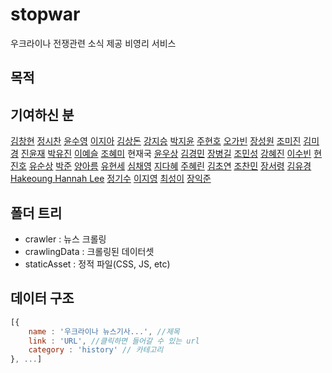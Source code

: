 # stopwar
우크라이나 전쟁관련 소식 제공 비영리 서비스

## 목적

## 기여하신 분
[김창현](https://github.com/kimtothechang)
[정시찬](https://github.com/sichan1301)
[윤수영](https://github.com/ddooyn)
[이지아](https://github.com/zeroto99)
[김상돈](https://github.com/Sangdon1029)
[강지승](https://github.com/jiseung-kang)
[박지윤](https://github.com/junep16)
[주현호](https://github.com/hyjoo1226)
[오가빈](https://github.com/gabiiiiiiii)
[장성원](https://github.com/jjangsungwon)
[조미진](https://github.com/mmcho122)
[김미경](https://github.com/rmfosem613)
[진윤재](https://github.com/jinyun3075)
[박유진](https://github.com/yoojin-park19)
[이예슬](https://github.com/Leemainsw)
[조혜미](https://github.com/JoHyemi)
현재국
[윤우상](https://github.com/yws1502)
[김경민](https://github.com/View-Studio)
[장병길](https://github.com/krgil)
[조민성](https://github.com/kkumtree)
[강혜진](https://github.com/dreamfulbud)
[이수빈](https://github.com/Stephanie9349)
[현진호](https://github.com/neverlish)
[유순상](https://github.com/yooss2006)
[박준](https://github.com/Penguin-God)
[양아름](https://github.com/areumsheep)
[유현세](https://github.com/Mangopapa1)
[심채영](https://github.com/chaengs)
[지다혜](https://github.com/daaahailey)
[주혜린](https://github.com/HyeRrin)
[김초연](https://github.com/vnfdusdl)
[조찬민](https://github.com/jochanmin)
[장서령](https://github.com/beurmuz)
[김유경](https://github.com/kimyou1102)
[Hakeoung Hannah Lee](https://github.com/HakeoungLee)
[정기수](https://github.com/Jeong-ki)
[이지영](https://github.com/gygy7151)
[최성이](https://github.com/choisung2)
[장익준](https://github.com/jangjo123)

## 폴더 트리
* crawler : 뉴스 크롤링
* crawlingData : 크롤링된 데이터셋
* staticAsset : 정적 파일(CSS, JS, etc)

## 데이터 구조
```javascript
[{
    name : '우크라이나 뉴스기사...', //제목
    link : 'URL', //클릭하면 들어갈 수 있는 url
    category : 'history' // 카테고리
}, ...]
```
